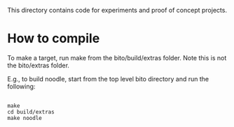 This directory contains code for experiments and proof of concept projects.



# How to compile

To make a target, run make from the bito/build/extras folder. Note this is not the bito/extras folder.

E.g., to build noodle, start from the top level bito directory and run the following:

##
	make
	cd build/extras
	make noodle

